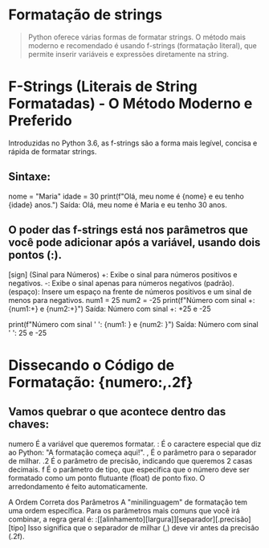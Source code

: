 # Formatação de strings

> Python oferece várias formas de formatar strings. 
> O método mais moderno e recomendado é usando f-strings (formatação literal), que permite inserir variáveis e expressões diretamente na string.

#  F-Strings (Literais de String Formatadas) - O Método Moderno e Preferido
Introduzidas no Python 3.6, as f-strings são a forma mais legível, concisa e rápida de formatar strings.

## Sintaxe:
nome = "Maria"
idade = 30
print(f"Olá, meu nome é {nome} e eu tenho {idade} anos.")
Saída: Olá, meu nome é Maria e eu tenho 30 anos.

## O poder das f-strings está nos parâmetros que você pode adicionar após a variável, usando dois pontos (:).
[sign] (Sinal para Números)
+: Exibe o sinal para números positivos e negativos.
-: Exibe o sinal apenas para números negativos (padrão).
 (espaço): Insere um espaço na frente de números positivos e um sinal de menos para negativos.
num1 = 25
num2 = -25
print(f"Número com sinal +: {num1:+} e {num2:+}")
Saída: Número com sinal +: +25 e -25

print(f"Número com sinal ' ': {num1: } e {num2: }")
Saída: Número com sinal ' ':  25 e -25

# Dissecando o Código de Formatação: {numero:,.2f}
## Vamos quebrar o que acontece dentro das chaves:

numero É a variável que queremos formatar.
:  É o caractere especial que diz ao Python: "A formatação começa aqui!".
,  É o parâmetro para o separador de milhar.
.2 É o parâmetro de precisão, indicando que queremos 2 casas decimais.
f  É o parâmetro de tipo, que especifica que o número deve ser formatado como um ponto flutuante (float) de ponto fixo. O arredondamento é feito automaticamente.

A Ordem Correta dos Parâmetros
A "minilinguagem" de formatação tem uma ordem específica. Para os parâmetros mais comuns que você irá combinar, a regra geral é:
:[[alinhamento][largura]][separador][.precisão][tipo]
Isso significa que o separador de milhar (,) deve vir antes da precisão (.2f).